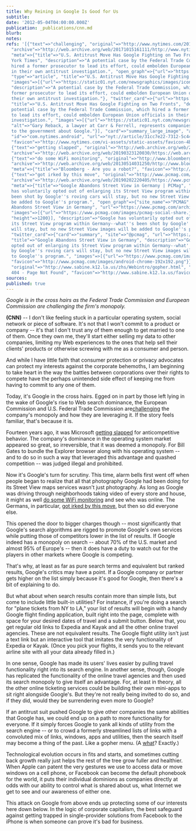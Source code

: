 ```yaml
---
title: Why Reining in Google Is Good for Us
subtitle: 
date: '2012-05-04T04:00:00.000Z'
publication: _publications/cnn.md
blurb: 
notes: 
refs: '[{"text"=>"challenging", "original"=>"http://www.nytimes.com/2012/04/28/technology/us-move-has-google-fighting-on-2-fronts.html",
  "archive"=>"http://web.archive.org/web/20171015161111/http://www.nytimes.com:80/2012/04/28/technology/us-move-has-google-fighting-on-2-fronts.html",
  "meta"=>{"title"=>"U.S. Antitrust Move Has Google Fighting on Two Fronts - The New
  York Times", "description"=>"A potential case by the Federal Trade Commission, which
  hired a former prosecutor to lead its effort, could embolden European Union officials
  in their own antitrust investigation.", "open_graph"=>{"url"=>"https://www.nytimes.com/2012/04/28/technology/us-move-has-google-fighting-on-2-fronts.html",
  "type"=>"article", "title"=>"U.S. Antitrust Move Has Google Fighting on Two Fronts",
  "images"=>[{"url"=>"https://static01.nyt.com/newsgraphics/images/icons/defaultPromoCrop.png"}],
  "description"=>"A potential case by the Federal Trade Commission, which hired a
  former prosecutor to lead its effort, could embolden European Union officials in
  their own antitrust investigation."}, "twitter_card"=>{"url"=>"https://www.nytimes.com/2012/04/28/technology/us-move-has-google-fighting-on-2-fronts.html",
  "title"=>"U.S. Antitrust Move Has Google Fighting on Two Fronts", "description"=>"A
  potential case by the Federal Trade Commission, which hired a former prosecutor
  to lead its effort, could embolden European Union officials in their own antitrust
  investigation.", "images"=>[{"url"=>"https://static01.nyt.com/newsgraphics/images/icons/defaultCrop.png",
  "alt"=>"Gary Reback, a lawyer at Carr & Ferrell, represents companies who have complained
  to the government about Google."}], "card"=>"summary_large_image", "apps"=>{"googleplay"=>{"name"=>"NYTimes",
  "id"=>"com.nytimes.android", "url"=>"nyt://article/31cc7e22-7312-5c44-86ef-16ee06176f17"}}},
  "favicon"=>"http://www.nytimes.com/vi-assets/static-assets/favicon-4bf96cb6a1093748bf5b3c429accb9b4.ico"}},
  {"text"=>"getting slapped", "original"=>"http://web.archive.org/web/20060413082435/http://www.cnn.com/2004/BUSINESS/03/24/microsoft.eu/",
  "archive"=>"http://web.archive.org/web/20190323120030/https://web.archive.org/web/20060413082435/http://www.cnn.com/2004/BUSINESS/03/24/microsoft.eu/"},
  {"text"=>"do some WiFi monitoring", "original"=>"http://www.bloomberg.com/news/2012-04-29/google-staff-said-they-were-unaware-of-data-gathering-fcc-says.html",
  "archive"=>"http://web.archive.org/web/20130514031250/http://www.bloomberg.com/news/2012-04-29/google-staff-said-they-were-unaware-of-data-gathering-fcc-says.html",
  "meta"=>{"title"=>"Bloomberg - Are you a robot?", "favicon"=>"http://www.bloomberg.com/favicon.ico"}},
  {"text"=>"got irked by this move", "original"=>"http://www.pcmag.com/article2/0,2817,2383363,00.asp",
  "archive"=>"http://web.archive.org/web/20190202220405/https://www.pcmag.com/article2/0,2817,2383363,00.asp",
  "meta"=>{"title"=>"Google Abandons Street View in Germany | PCMag", "description"=>"Google
  has voluntarily opted out of enlarging its Street View program within Germany--what''s
  been shot by Google''s roving cars will stay, but no new Street View images will
  be added to Google''s program.", "open_graph"=>{"site_name"=>"PCMAG", "title"=>"Google
  Abandons Street View in Germany", "url"=>"https://www.pcmag.com/archive/google-abandons-street-view-in-germany-262946",
  "images"=>[{"url"=>"https://www.pcmag.com/images/pcmag-social-share.jpg", "width"=>1200,
  "height"=>1200}], "description"=>"Google has voluntarily opted out of enlarging
  its Street View program within Germany--what''s been shot by Google''s roving cars
  will stay, but no new Street View images will be added to Google''s program."},
  "twitter_card"=>{"card"=>"summary", "site"=>"@pcmag", "url"=>"https://www.pcmag.com/archive/google-abandons-street-view-in-germany-262946",
  "title"=>"Google Abandons Street View in Germany", "description"=>"Google has voluntarily
  opted out of enlarging its Street View program within Germany--what''s been shot
  by Google''s roving cars will stay, but no new Street View images will be added
  to Google''s program.", "images"=>[{"url"=>"https://www.pcmag.com/images/pcmag-social-share.jpg"}]},
  "favicon"=>"http://www.pcmag.com/images/android-chrome-192x192.png"}}, {"text"=>"what",
  "original"=>"http://www.sabine.k12.la.us/zhs/Webintro/gopher.html", "meta"=>{"title"=>"Error
  404 - Page Not Found", "favicon"=>"http://www.sabine.k12.la.us/favicon.ico"}}]'
sources: 
published: true
---
```

*Google is in the cross hairs as the Federal Trade Commission and European Commission are challenging the firm's monopoly.*

**(CNN)** -- I don't like feeling stuck in a particular operating system, social network or piece of software. It's not that I won't commit to a product or company -- it's that I don't trust any of them enough to get married to one of them. Once they own me, they'll start either selling my data to other companies, limiting my Web experiences to the ones that help sell their clients' products or otherwise screwing with me as a consumer and person.

And while I have little faith that consumer protection or privacy advocates can protect my interests against the corporate behemoths, I am beginning to take heart in the way the battles between corporations over their rights to compete have the perhaps unintended side effect of keeping me from having to commit to any one of them.

Today, it's Google in the cross hairs. Egged on in part by those left lying in the wake of Google's rise to Web search dominance, the European Commission and U.S. Federal Trade Commission are[challenging](http://www.nytimes.com/2012/04/28/technology/us-move-has-google-fighting-on-2-fronts.html) the company's monopoly and how they are leveraging it. If the story feels familiar, that's because it is.

Fourteen years ago, it was Microsoft [getting slapped](http://web.archive.org/web/20060413082435/http://www.cnn.com/2004/BUSINESS/03/24/microsoft.eu/) for anticompetitive behavior. The company's dominance in the operating system market appeared so great, so irreversible, that it was deemed a monopoly. For Bill Gates to bundle the Explorer browser along with his operating system -- and to do so in such a way that leveraged this advantage and quashed competition -- was judged illegal and prohibited.

Now it's Google's turn for scrutiny. This time, alarm bells first went off when people began to realize that all that photography Google had been doing for its Street View maps services wasn't just photography. As long as Google was driving through neighborhoods taking video of every store and house, it might as well [do some WiFi monitoring](http://www.bloomberg.com/news/2012-04-29/google-staff-said-they-were-unaware-of-data-gathering-fcc-says.html) and see who was online. The Germans, in particular, [got irked by this move](http://www.pcmag.com/article2/0,2817,2383363,00.asp), but then so did everyone else.

This opened the door to bigger charges though -- most significantly that Google's search algorithms are rigged to promote Google's own services while putting those of competitors lower in the list of results. If Google indeed has a monopoly on search -- about 70% of the U.S. market and almost 95% of Europe's -- then it does have a duty to watch out for the players in other markets where Google is competing.

That's why, at least as far as pure search terms and equivalent but ranked results, Google's critics may have a point. If a Google company or partner gets higher on the list simply because it's good for Google, then there's a bit of explaining to do.

But what about when search results contain more than simple lists, but come to include little built-in utilities? For instance, if you're doing a search for "plane tickets from NY to LA," your list of results will begin with a handy Google flight finding application, built right into the page, complete with space for your desired dates of travel and a submit button. Below that, you get regular old links to Expedia and Kayak and all the other online travel agencies. These are not equivalent results. The Google flight utility isn't just a text link but an interactive tool that imitates the very functionality of Expedia or Kayak. (Once you pick your flights, it sends you to the relevant airline site with all your data already filled in.)

In one sense, Google has made its users' lives easier by pulling travel functionality right into its search engine. In another sense, though, Google has replicated the functionality of the online travel agencies and then used its search monopoly to give itself an advantage. For, at least in theory, all the other online ticketing services could be building their own mini-apps to sit right alongside Google's. But they're not really being invited to do so, and if they did, would they be surrendering even more to Google?

If an antitrust suit pushed Google to give other companies the same abilities that Google has, we could end up on a path to more functionality for everyone. If it simply forces Google to yank all kinds of utility from the search engine -- or to crowd a formerly streamlined lists of links with a convoluted mix of links, windows, apps and utilities, then the search itself may become a thing of the past. Like a gopher menu. (A [what](http://www.sabine.k12.la.us/zhs/Webintro/gopher.html)? Exactly.)

Technological evolution occurs in fits and starts, and sometimes cutting back growth really just helps the rest of the tree grow fuller and healthier. When Apple can patent the very gestures we use to access data or move windows on a cell phone, or Facebook can become the default phonebook for the world, it puts their individual dominions as companies directly at odds with our ability to control what is shared about us, what Internet we get to see and our awareness of either one.

This attack on Google from above ends up protecting some of our interests here down below. In the logic of corporate capitalism, the best safeguard against getting trapped in single-provider solutions from Facebook to the iPhone is when someone can prove it's bad for business.
